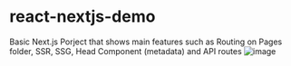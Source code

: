 # react-nextjs-demo
Basic Next.js Porject that shows main features such as Routing on Pages folder, SSR, SSG, Head Component (metadata) and API routes
![image](https://user-images.githubusercontent.com/17517057/182044148-e1456495-4d8a-4725-baf8-291fecfadd19.png)
